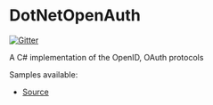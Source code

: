 DotNetOpenAuth
==============

[![Gitter](https://badges.gitter.im/Join%20Chat.svg)](https://gitter.im/DotNetOpenAuth/DotNetOpenAuth?utm_source=badge&utm_medium=badge&utm_campaign=pr-badge&utm_content=badge)

A C# implementation of the OpenID, OAuth protocols

Samples available:

* [Source](https://github.com/DotNetOpenAuth/DotNetOpenAuth.Samples)
